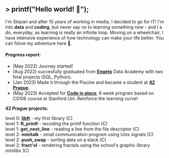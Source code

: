 ## > printf("Hello world! 👋");

I'm Stepan and after 15 years of working in media, I decided to go for IT! I'm into **data** and **coding**, but never say no to learning something new - and I a do, everyday, as learning is really an infinite loop. Moving on a wheelchair, I have intensive experience of how technology can make your life better. You can folow my adventure here 💪.

#### Progress report: 
- (May 2022) Journey started!
- (Aug 2022) succesfully graduated from **[Engeto](https://engeto.cz)** Data Academy with two final projects (SQL, Python).  
- (Jan 2023) Made it through the Piscine and became a student at **[42 Prague](https://42prague.com).**  
- (May 2023) Accepted for **[Code in place](https://codeinplace.stanford.edu)**, 6 week program based on CS106 course at Stanford Uni. Reinforce the learning curve!

**42 Prague projects:**

level 0: **[libft](https://github.com/birkofcz/42__libft)** - my first library (C)  
level 1: **ft_printf** - recoding the printf function (C)  
level 1: **get_next_line** - reading a line from the file descriptor (C)  
level 2: **minitalk** - small communication program using Unix signals (C)  
level 2: **push_swap** - sorting data on a stack (C)  
level 2: **fract'ol** - rendering fractals using the school's graphic library minilibx (C)  

> 



<!--
**birkofcz/birkofcz** is a ✨ _special_ ✨ repository because its `README.md` (this file) appears on your GitHub profile.

Here are some ideas to get you started:

- 🔭 I’m currently working on ...
- 🌱 I’m currently learning ...
- 👯 I’m looking to collaborate on ...
- 🤔 I’m looking for help with ...
- 💬 Ask me about ...
- 📫 How to reach me: ...
- 😄 Pronouns: ...
- ⚡ Fun fact: ...
-->


